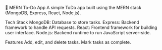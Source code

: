 
📝 MERN To-Do App
A simple ToDo app built using the MERN stack (MongoDB, Express, React, Node.js).

Tech Stack
MongoDB: Database to store tasks.
Express: Backend framework to handle API requests.
React: Frontend framework for building user interface.
Node.js: Backend runtime to run JavaScript server-side.

Features
Add, edit, and delete tasks.
Mark tasks as complete.


